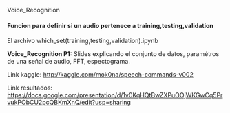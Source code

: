Voice_Recognition

#### Funcion para definir si un audio pertenece a training,testing,validation 
El archivo which_set(training,testing,validation).ipynb 

**Voice_Recognition  P1:** Slides explicando el conjunto de datos, paramétros de una señal de audio, FFT, espectograma.

Link kaggle: http://kaggle.com/mok0na/speech-commands-v002

Link resultados: https://docs.google.com/presentation/d/1v0KqHQtBwZXPuOOjWKGwCq5PrvukPObCU2pcQBKmXnQ/edit?usp=sharing





